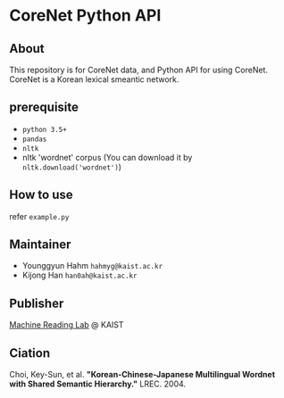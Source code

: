 # CoreNet Python API

## About
This repository is for CoreNet data, and Python API for using CoreNet. CoreNet is a Korean lexical smeantic network.

## prerequisite
* `python 3.5+`
* `pandas`
* `nltk`
* nltk 'wordnet' corpus (You can download it by `nltk.download('wordnet')`)

## How to use
refer `example.py`

## Maintainer
* Younggyun Hahm `hahmyg@kaist.ac.kr`
* Kijong Han `han0ah@kaist.ac.kr`

## Publisher
[Machine Reading Lab](http://mrlab.kaist.ac.kr/) @ KAIST

## Ciation
Choi, Key-Sun, et al. **"Korean-Chinese-Japanese Multilingual Wordnet with Shared Semantic Hierarchy."** LREC. 2004.
